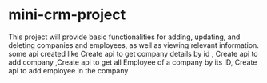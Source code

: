 # mini-crm-project
This project will provide basic functionalities for adding, updating, and deleting companies and employees, as well as viewing relevant information. some api created like Create api to get company details by id , Create api to add company ,Create api to get all Employee of a company by its ID, Create api to add employee in the company
